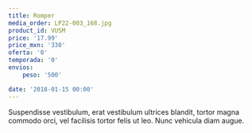 ```yaml
---
title: Romper
media_order: LP22-003_168.jpg
product_id: VUSM
price: '17.99'
price_mxn: '330'
oferta: '0'
temporada: '0'
envios:
    peso: '500'

date: '2018-01-15 00:00'
---
```


Suspendisse vestibulum, erat vestibulum ultrices blandit, tortor magna commodo orci, vel facilisis tortor felis ut leo. Nunc vehicula diam augue.

